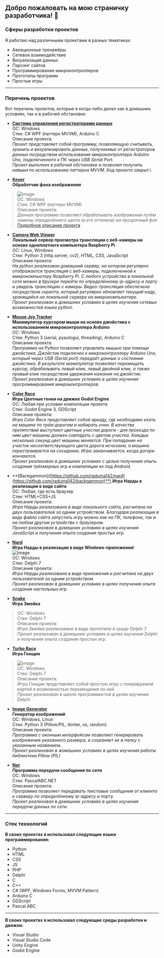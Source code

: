 ## Добро пожаловать на мою страничку разработчика! 👋

### Сферы разработки проектов
Я работаю над различными проектами в разных тематиках:
* Авиационные тренажёры
* Сетевое взаимодействие
* Визуализация данных
* Парсинг сайтов
* Программирование микроконтроллеров
* Прототипы программ
* Простые игры

---

### Перечень проектов
Вот перечень проектов, которые я когда-либо делал как в домашних условиях, так и в рабочей обстановке:

* **[Система управления регистраторами данных](https://github.com/raduma142/data-logger-management-system)**\
ОС: Windows\
Стек: C# WPF (паттерн MVVM), Arduino C\
Описание проекта:\
*Проект представляет собой программу, позволяющую считывать, хранить и визуализировать данные, получаемые от регистраторов данных посредством использования микроконтроллера Arduino Uno, подключенного к ПК через USB Serial Port.\
Проект выполнен в рабочей обстановке и позволил получить навыки по использованию паттерна MVVM. Код проекта закрыт.*\

* **[Keyer](https://github.com/raduma142/keyer)**\
**Обработчик фона изображения**
> ![image](https://github.com/raduma142/raduma142/assets/69161202/c243e737-2a3d-4dea-823b-79233822f367)\
> ОС: Windows\
> Стек: C# WPF (паттерн MVVM)\
> Описание проекта:\
> *Данная программа позволяет обрабатывать изображения путём замены определённого цвета (и его оттенков) на прозрачный фон*\
> [Подробное описание проекта](https://github.com/raduma142/keyer/blob/main/%D0%98%D0%BD%D1%81%D1%82%D1%80%D1%83%D0%BA%D1%86%D0%B8%D1%8F%20Keyer.pdf)

* **[Camera Web Viewer](https://github.com/raduma142/camera-web-viewer)**\
**Локальный сервер просмотра трансляции с веб-камеры на основе одноплатного компьютера Raspberry Pi**\
ОС: Linux, Windows\
Стек: Python 3 (http.server, cv2), HTML, CSS, JavaScript\
Описание проекта:\
*На python реализован домашний сервер, на котором регулярно отображается трансляция с веб-камеры, подключенной к микрокомпьютеру Raspberry Pi.
С любого устройства в локальной сети можно в брузере перейти по определённому ip-адресу и порту и увидель трансляцию с камеры.
Видео-трансляция обеспечена посредством скрипта, который регулярно обновляет текущий кадр, хранящийся на локальной сервере на микрокомпьюетере.\
Проект реализован в домашних условиях в целях изучения сетевых возможностей языка python.*

* **[Mouse Joy Tracker](https://github.com/raduma142/mouse-joy-tracker)**\
**Манимулятор курсором мыши на основе джойстика с использованием микроконтроллера Arduino**\
ОС: Windows\
Стек: Python 3 (serial, pyautogui, threading), Arduino C\
Описание проекта:\
*Программа на Python позволяет управлять мышью при помощи джойстика. Джойстик подключен к микроконтроллеру Arduino Uno, который через USB (Serial port) передаёт данные о состоянии джойстика. В результате манипулятор позволяет перемещать курсор, обрабалывать левый клик, левый двойной клик, а также правый клик посредством удержания нажания на джойстик.\
Проект реализован в домашних условиях в целях изучения программирования микроконтроллеров.*

* **[Color Race](https://github.com/raduma142/color-race)**\
**Игра Цветные гонки на движке Godot Engine**\
ОС: Любая при условии компиляции проекта\
Стек: Godot Engine 3, GDScript\
Описание проекта:\
*Игра Color Race представляет собой аркаду, где необходимо ехать на машине по трём дорогам и набирать очки. В качестве препятствий выступают цветные учестки дороги - для проекзда по ним цвет машины должен совпадать с цветом участка. Каждые несколько секунд цвет машины меняется. При попадании на участок несоответствующего цвета дорога исчезаем, а машина перестраивается на соседнюю. Игра заканчивается, когда догори кончаются.\
Проект реализован в домашних условиях с целью получения опыть создания трёхмерных игр и компиляции их под Android.*

* **[Backgammon]([https://github.com/raduma142/nard](https://github.com/raduma142/backgammon)**\
**Игра Нарды в реализации в виде сайта**\
ОС: Любая, где есть браузер\
Стек: HTML+CSS+JS\
Описание проекта:\
*Игра Нарды реализована в виде локального сайта, расчитана на двух пользователей за одним устройством. Благодаря реализации в виде файла сайта запустить игру можно как на ПК, телефоне, так и на любом другом устройстве с браузером.\
Проект реализован в домашних условиях в целях изучения JavaScript и получения опыта создания простых игр.*

* **[Nard](https://github.com/raduma142/nard)**\
**Игра Нарды в реализации в виде Windows-приложения**!\
  ![image](https://github.com/raduma142/raduma142/assets/69161202/796b354f-c05b-4e27-8d57-9bdb3f2b15b4)\
  ОС: Windows\
  Стек: Delphi 7\
  Описание проекта:\
  *Игра Нарды реализована в виде приложения и расчитана на двух пользователей за одним устройством.\
  Проект реализован в домашних условиях в целях получения опыта создания настольных игр.*

* **[Snake](https://github.com/raduma142/snake)**\
**Игра Змейка**
> ОС: Windows\
> Стек: Delphi 7\
> Описание проекта:\
> *Игра Змейка реализована в виде прототипа в среде Delphi 7.\
> Проект реализован в домашних условиях в целях изучения Delphi и получения опыта создания простых игр.*

* **[Turbo Race](https://github.com/raduma142/turbo-race)**\
**Игра Гонщик**
> ![image](https://github.com/raduma142/raduma142/assets/69161202/21f30bcc-b6a5-4613-a0e8-ef410b281bd9)\
> ОС: Windows\
> Стек: Delphi 7\
> Описание проекта:\
> *Игра Гонщик представляет собой простую игру с генерируемой картой и возможностью перемещения по ней.\
> Проект реализован в школе программистов в целях изучения Delphi*

* **[Image Generator](https://github.com/raduma142/image-generator)**\
**Генератор изображений**\
ОС: Windows, Linux\
Стек: Python 3 (Pillow/PIL, tkinter, os, random)\
Описание проекта:\
*Программа с оконным интерфейсом позволяет генерировать изображения указанного размера, и сохраняет их в папку с указанным названием.\
Проект реализован в жомашних условиях в целях изучения работы библиотеки Pillow (PIL)*

* **[Net](https://github.com/raduma142/net)**\
**Программа передачи сообщения по сети**\
ОС: Windows\
Стек: PascalABC.NET\
Описание проекта:\
*Программа позволяет передавать текстовые сообщения от клиента к серверу по определённому ip-адресу и порту.\
Проект реализован в домашних условиях в целях изучения передачи данных по сети.*

---

### Стек технологий
**В своих проектах я использовал следующие языки программирования:**
* Python
* HTML
* CSS
* JS
* PHP
* Delphi
* C
* C++
* C# (WPF, Windows Forms, MVVM Pattern)
* Arduino C
* GDScript
* Pascal.ABC

---

**В своих проектах я использовал следующие среды разработки и движки:**
* Visual Studio
* Visual Studio Code
* Unity Engine
* Godot Engine
